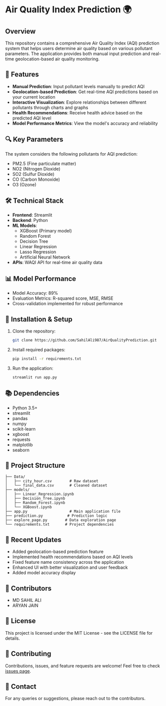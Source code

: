 # Air Quality Index Prediction 🌍

## Overview
This repository contains a comprehensive Air Quality Index (AQI) prediction system that helps users determine air quality based on various pollutant parameters. The application provides both manual input prediction and real-time geolocation-based air quality monitoring.

## 🎯 Features
- **Manual Prediction**: Input pollutant levels manually to predict AQI
- **Geolocation-based Prediction**: Get real-time AQI predictions based on your current location
- **Interactive Visualization**: Explore relationships between different pollutants through charts and graphs
- **Health Recommendations**: Receive health advice based on the predicted AQI level
- **Model Performance Metrics**: View the model's accuracy and reliability

## 🔍 Key Parameters
The system considers the following pollutants for AQI prediction:
- PM2.5 (Fine particulate matter)
- NO2 (Nitrogen Dioxide)
- SO2 (Sulfur Dioxide)
- CO (Carbon Monoxide)
- O3 (Ozone)

## 🛠️ Technical Stack
- **Frontend**: Streamlit
- **Backend**: Python
- **ML Models**: 
  - XGBoost (Primary model)
  - Random Forest
  - Decision Tree
  - Linear Regression
  - Lasso Regression
  - Artificial Neural Network
- **APIs**: WAQI API for real-time air quality data

## 📊 Model Performance
- Model Accuracy: 89%
- Evaluation Metrics: R-squared score, MSE, RMSE
- Cross-validation implemented for robust performance

## 🔧 Installation & Setup
1. Clone the repository:
   ```bash
   git clone https://github.com/SahilAli987/AirQualityPrediction.git
   ```
2. Install required packages:
   ```bash
   pip install -r requirements.txt
   ```
3. Run the application:
   ```bash
   streamlit run app.py
   ```

## 📚 Dependencies
- Python 3.5+
- streamlit
- pandas
- numpy
- scikit-learn
- xgboost
- requests
- matplotlib
- seaborn

## 📂 Project Structure
```
├── Data/
│   ├── city_hour.csv        # Raw dataset
│   └── final_data.csv       # Cleaned dataset
├── models/
│   ├── Linear_Regression.ipynb
│   ├── Decision_Tree.ipynb
│   ├── Random_Forest.ipynb
│   └── XGBoost.ipynb
├── app.py                   # Main application file
├── prediction.py           # Prediction logic
├── explore_page.py        # Data exploration page
└── requirements.txt       # Project dependencies
```

## 🌟 Recent Updates
- Added geolocation-based prediction feature
- Implemented health recommendations based on AQI levels
- Fixed feature name consistency across the application
- Enhanced UI with better visualization and user feedback
- Added model accuracy display

## 👥 Contributors
- MD SAHIL ALI
- ARYAN JAIN

## 📝 License
This project is licensed under the MIT License - see the LICENSE file for details.

## 🤝 Contributing
Contributions, issues, and feature requests are welcome! Feel free to check [issues page](https://github.com/SahilAli987/AirQualityPrediction/issues).

## 📧 Contact
For any queries or suggestions, please reach out to the contributors.

